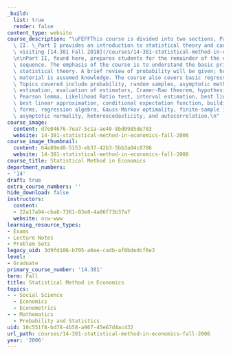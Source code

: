 ```yaml
---
_build:
  list: true
  render: false
content_type: website
course_description: "\uFEFFThis course is divided into two sections, Part I and Part\
  \ II. \_Part I provides an introduction to statistical theory and can be found by\
  \ visiting [14.381 Fall 2018](/courses/14-381-statistical-method-in-economics-fall-2018/).\_\
  \n\nPart II, found here, prepares students for the remainder of the econometrics\
  \ sequence. The emphasis of the course is to understand the basic principles of\
  \ statistical theory. A brief review of probability will be given; however, this\
  \ material is assumed knowledge. The course also covers basic regression analysis.\
  \ Topics covered include probability, random samples, asymptotic methods, point\
  \ estimation, evaluation of estimators, Cramer-Rao theorem, hypothesis tests, Neyman\
  \ Pearson lemma, Likelihood Ratio test, interval estimation, best linear predictor,\
  \ best linear approximation, conditional expectation function, building functional\
  \ forms, regression algebra, Gauss-Markov optimality, finite-sample inference, consistency,\
  \ asymptotic normality, heteroscedasticity, and autocorrelation.\n"
course_image:
  content: d7e04676-7ea7-5c1a-ae40-8bd0985de783
  website: 14-381-statistical-method-in-economics-fall-2006
course_image_thumbnail:
  content: 64e89ed8-5153-eb37-42b3-5bb3a04c8786
  website: 14-381-statistical-method-in-economics-fall-2006
course_title: Statistical Method in Economics
department_numbers:
- '14'
draft: true
extra_course_numbers: ''
hide_download: false
instructors:
  content:
  - 22a17a94-cba8-7361-03e8-4a86f73b37a7
  website: ocw-www
learning_resource_types:
- Exams
- Lecture Notes
- Problem Sets
legacy_uid: 3d9fd106-b705-a6ee-cadb-af8bdedcf6e3
level:
- Graduate
primary_course_number: '14.381'
term: Fall
title: Statistical Method in Economics
topics:
- - Social Science
  - Economics
  - Econometrics
- - Mathematics
  - Probability and Statistics
uid: 10c551f8-bd78-4b58-a967-45e67d4ac432
url_path: courses/14-381-statistical-method-in-economics-fall-2006
year: '2006'
---
```

